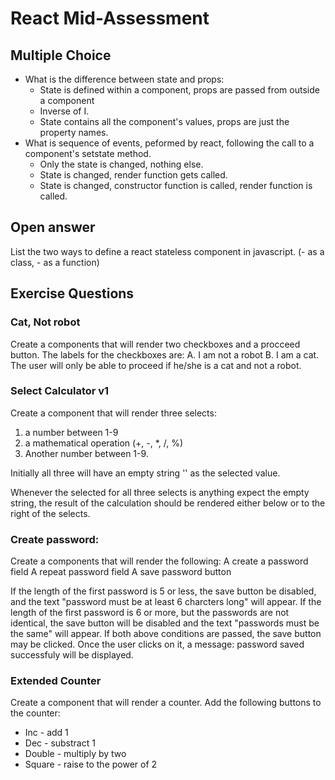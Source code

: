 # React Mid-Assessment

## Multiple Choice

* What is the difference between state and props:
  * State is defined within a component, props are passed from outside a component
  * Inverse of I.
  * State contains all the component's values, props are just the property names. 
* What is sequence of events, peformed by react, following the call to a component's setstate method.
  * Only the state is changed, nothing else.
  * State is changed, render function gets called.
  * State is changed, constructor function is called, render function is called.

## Open answer

List the two ways to define a react stateless component in javascript.
(- as a class, - as a function)

## Exercise Questions

### Cat, Not robot

Create a components that will render two checkboxes and a procceed button. The labels for the checkboxes are:
A. I am not a robot
B. I am a  cat.
The user will only be able to proceed if he/she is a cat and not a robot. 

### Select Calculator v1

Create a component that will render three selects: 
1. a number between 1-9
2. a mathematical operation (+, -, *, /, %)
3. Another number between 1-9.

Initially all three will have an empty string '' as the selected value.

Whenever the selected for all three selects is anything expect the empty string, the result of the calculation should be rendered either below or to the right of the selects.

### Create password:

Create a components that will render the following: 
A create a password field
A repeat password field
A save password button

If the length of the first password is 5 or less, the save button be disabled, and the text "password must be at least 6 charcters long" will appear.
If the length of the first password is 6 or more, but the passwords are not identical,  the save button will be disabled and the text "passwords must be the same" will appear.
If both above conditions are passed, the save button may be clicked. Once the user clicks on it, a message: password saved  successfuly will be displayed.

### Extended Counter

Create a component that will render a counter. Add the following buttons to the counter:

* Inc - add 1
* Dec - substract 1
* Double - multiply by two
* Square - raise to the power of 2